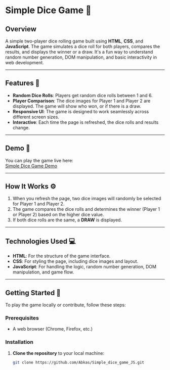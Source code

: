 # Simple Dice Game 🎲

## Overview
A simple two-player dice rolling game built using **HTML**, **CSS**, and **JavaScript**. The game simulates a dice roll for both players, compares the results, and displays the winner or a draw. It's a fun way to understand random number generation, DOM manipulation, and basic interactivity in web development.

---

## Features 🌟
- **Random Dice Rolls**: Players get random dice rolls between 1 and 6.
- **Player Comparison**: The dice images for Player 1 and Player 2 are displayed. The game will show who won, or if there is a draw.
- **Responsive UI**: The game is designed to work seamlessly across different screen sizes.
- **Interactive**: Each time the page is refreshed, the dice rolls and results change.

---

## Demo 🔗
You can play the game live here:  
[Simple Dice Game Demo](https://abkas.github.io/Simple_dice_game_JS/)

---

## How It Works ⚙️
1. When you refresh the page, two dice images will randomly be selected for Player 1 and Player 2.
2. The game compares the dice rolls and determines the winner (Player 1 or Player 2) based on the higher dice value.
3. If both dice rolls are the same, a **DRAW** is displayed.

---

## Technologies Used 💻
- **HTML**: For the structure of the game interface.
- **CSS**: For styling the page, including dice images and layout.
- **JavaScript**: For handling the logic, random number generation, DOM manipulation, and game flow.

---

## Getting Started 🚀
To play the game locally or contribute, follow these steps:

### Prerequisites
- A web browser (Chrome, Firefox, etc.)

### Installation
1. **Clone the repository** to your local machine:
   ```bash
   git clone https://github.com/Abkas/Simple_dice_game_JS.git
